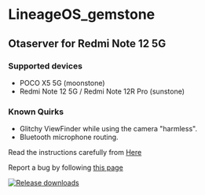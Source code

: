 # LineageOS_gemstone

## Otaserver for Redmi Note 12 5G ##

### Supported devices ###

- POCO X5 5G (moonstone)
- Redmi Note 12 5G / Redmi Note 12R Pro (sunstone)

### Known Quirks ###

- Glitchy ViewFinder while using the camera "harmless".
- Bluetooth microphone routing.

Read the instructions carefully from [Here](http://wiki.itsvixano.me)

Report a bug by following [this page](https://wiki.itsvixano.me/troubleshooting)

[![Release downloads](https://img.shields.io/github/downloads/ItsVixano-releases/LineageOS_gemstone/total.svg)](https://github.com/ItsVixano-releases/LineageOS_gemstone/releases/)
